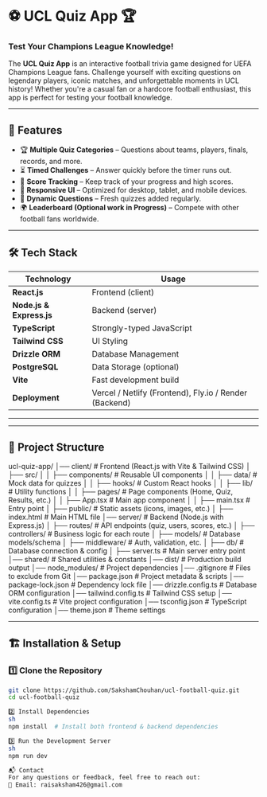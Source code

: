 # ⚽ UCL Quiz App 🏆  

### Test Your Champions League Knowledge!  

The **UCL Quiz App** is an interactive football trivia game designed for UEFA Champions League fans. Challenge yourself with exciting questions on legendary players, iconic matches, and unforgettable moments in UCL history! Whether you're a casual fan or a hardcore football enthusiast, this app is perfect for testing your football knowledge.  

---

## 🚀 Features  

- 🏆 **Multiple Quiz Categories** – Questions about teams, players, finals, records, and more.  
- ⏳ **Timed Challenges** – Answer quickly before the timer runs out.  
- 🎯 **Score Tracking** – Keep track of your progress and high scores.  
- 📱 **Responsive UI** – Optimized for desktop, tablet, and mobile devices.   
- 🔄 **Dynamic Questions** – Fresh quizzes added regularly.  
- 🌍 **Leaderboard (Optional work in Progress)** – Compete with other football fans worldwide.  

---

## 🛠️ Tech Stack  

| **Technology**  | **Usage** |
|---------------|------------|
| **React.js** | Frontend (client) |
| **Node.js & Express.js** | Backend (server) |
| **TypeScript** | Strongly-typed JavaScript |
| **Tailwind CSS** | UI Styling |
| **Drizzle ORM** | Database Management |
| **PostgreSQL** | Data Storage (optional) |
| **Vite** | Fast development build |
| **Deployment** | Vercel / Netlify (Frontend), Fly.io / Render (Backend) |

---
---

## 📂 Project Structure  

ucl-quiz-app/ │── client/ # Frontend (React.js with Vite & Tailwind CSS) │ ├── src/ │ │ ├── components/ # Reusable UI components │ │ ├── data/ # Mock data for quizzes │ │ ├── hooks/ # Custom React hooks │ │ ├── lib/ # Utility functions │ │ ├── pages/ # Page components (Home, Quiz, Results, etc.) │ │ ├── App.tsx # Main app component │ │ ├── main.tsx # Entry point │ ├── public/ # Static assets (icons, images, etc.) │ ├── index.html # Main HTML file │── server/ # Backend (Node.js with Express.js) │ ├── routes/ # API endpoints (quiz, users, scores, etc.) │ ├── controllers/ # Business logic for each route │ ├── models/ # Database models/schema │ ├── middleware/ # Auth, validation, etc. │ ├── db/ # Database connection & config │ ├── server.ts # Main server entry point │── shared/ # Shared utilities & constants │── dist/ # Production build output │── node_modules/ # Project dependencies │── .gitignore # Files to exclude from Git │── package.json # Project metadata & scripts │── package-lock.json # Dependency lock file │── drizzle.config.ts # Database ORM configuration │── tailwind.config.ts # Tailwind CSS setup │── vite.config.ts # Vite project configuration │── tsconfig.json # TypeScript configuration │── theme.json # Theme settings


---

## 🏗️ Installation & Setup  

### 1️⃣ Clone the Repository  
```sh
git clone https://github.com/SakshamChouhan/ucl-football-quiz.git
cd ucl-football-quiz

2️⃣ Install Dependencies
sh
npm install  # Install both frontend & backend dependencies

3️⃣ Run the Development Server
sh
npm run dev

📬 Contact
For any questions or feedback, feel free to reach out:
📧 Email: raisaksham426@gmail.com
